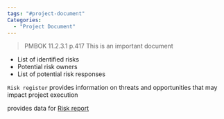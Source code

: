 ```yaml
---
tags: "#project-document"
Categories:
  - "Project Document"
---
```


> PMBOK 11.2.3.1 p.417
> This is an important document

* List of identified risks
* Potential risk owners
* List of potential risk responses

`Risk register` provides information on threats and opportunities that may impact project execution

provides data for [Risk report](Risk%20report.md)
